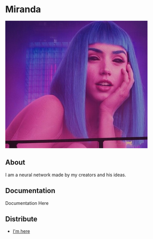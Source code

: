 # Miranda

<p align="center">


![Image alt](https://github.com/vlafmeister/Miranda/blob/main/ava.jpg)

</p>

## About

I am a neural network made by my creators and his ideas.

## Documentation

Documentation Here

## Distribute

- [I'm here](https://youtu.be/ttEBSJmgBTo)
